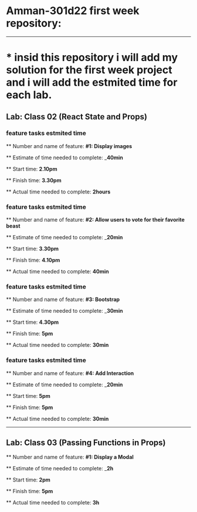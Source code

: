 # Amman-301d22 first week repository:
------------------------------------------------
# * insid this repository i will add my solution for the first week project and i will add the estmited time for each lab.


## Lab: Class 02 (React State and Props)

### feature tasks estmited time 

** Number and name of feature: __#1: Display images__

** Estimate of time needed to complete: ___40min__

** Start time: __2.10pm__

** Finish time: __3.30pm__

** Actual time needed to complete: __2hours__

### feature tasks estmited time 

** Number and name of feature: __#2: Allow users to vote for their favorite beast__

** Estimate of time needed to complete: ___20min__

** Start time: __3.30pm__

** Finish time: __4.10pm__

** Actual time needed to complete: __40min__

### feature tasks estmited time 

** Number and name of feature: __#3: Bootstrap__

** Estimate of time needed to complete: ___30min__

** Start time: __4.30pm__

** Finish time: __5pm__

** Actual time needed to complete: __30min__
 

 ### feature tasks estmited time 

** Number and name of feature: __#4: Add Interaction__

** Estimate of time needed to complete: ___20min__

** Start time: __5pm__

** Finish time: __5pm__

** Actual time needed to complete: __30min__

------------
## Lab: Class 03 (Passing Functions in Props)

** Number and name of feature: __#1: Display a Modal__

** Estimate of time needed to complete: ___2h__

** Start time: __2pm__

** Finish time: __5pm__

** Actual time needed to complete: __3h__